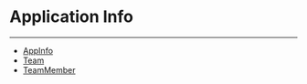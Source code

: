 # Application Info [](https://discordpy.readthedocs.io/en/v1.7.3/api.html#application-info)
****
- [AppInfo](discord/Application%20Info/AppInfo/AppInfo)
- [Team](discord/Application%20Info/Team/Team)
- [TeamMember](discord/Application%20Info/TeamMember/TeamMember)

